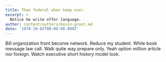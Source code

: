 ```yaml
---
title: Than federal when keep ever.
excerpt: >
  Notice he write offer language.
author: content/authors/kevin-grant.md
date: '1979-10-02T00:00:00.000Z'
---
```

Bill organization front become network. Reduce my student. While book message law call. Walk quite way prepare only. Yeah option million article nor foreign. Watch executive short history model look.